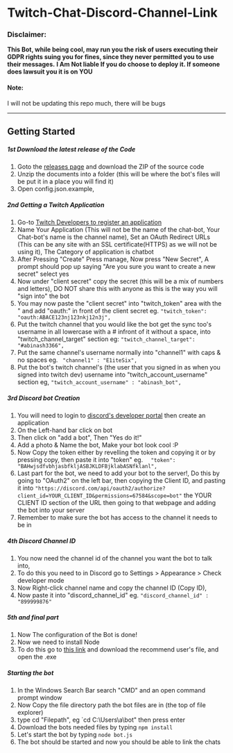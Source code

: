 # Twitch-Chat-Discord-Channel-Link
### Disclaimer:
**This Bot, while being cool, may run you the risk of users executing their GDPR rights suing you for fines, since they never permitted you to use their messages.**
**I Am Not liable If you do choose to deploy it. If someone does lawsuit you it is on YOU**
#### Note:
I will not be updating this repo much, there will be bugs

---

## Getting Started 
##### 1st Download the latest release of the Code
1. Goto the [releases page](https://github.com/Abinash3366/Twitch-Chat-Discord-Channel-Link/releases) and download the ZIP of the source code
2. Unzip the documents into a folder (this will be where the bot's files will be put it in a place you will find it)
3. Open config.json.example, 
##### 2nd Getting a Twitch Application 
1. Go-to [Twitch Developers to register an application](https://dev.twitch.tv/console/apps/create)
2. Name Your Application (This will not be the name of the chat-bot, Your Chat-bot's name is the channel name), Set an OAuth Redirect URLs (This can be any site with an SSL certificate(HTTPS) as we will not be using it), The Category of application is chatbot
3. After Pressing "Create" Press manage, Now press "New Secret", A prompt should pop up saying "Are you sure you want to create a new secret" select yes
4. Now under "client secret" copy the secret (this will be a mix of numbers and letters), DO NOT share this with anyone as this is the way you will "sign into" the bot 
5. You may now paste the "client secret" into "twitch_token" area with the " and add "oauth:" in front of the client secret eg. `"twitch_token": "oauth:ABACE123nj123nkj12n3j",`
6. Put the twitch channel that you would like the bot get the sync too's username in all lowercase with a # infront of it without a space, into "twitch_channel_target" section eg: `"twitch_channel_target": "#abinash3366",`
7. Put the same channel's username normally into "channel1" with caps & no spaces eg. `  "channel1" : "E1iteSix", `
8. Put the bot's twitch channel's (the user that you signed in as when you signed into twitch dev) username into "twitch_account_username" section eg, `"twitch_account_username" : "abinash_bot",`
##### 3rd Discord bot Creation
1. You will need to login to [discord's developer portal](https://discord.com/developers/applications) then create an application
2. On the Left-hand bar click on bot
3. Then click on "add a bot", Then "Yes do it!"
4. Add a photo & Name the bot, Make your bot look cool :P
5. Now Copy the token either by revelling the token and copying it or by pressing copy, then paste it into "token" eg. `  "token": "BAHwjsdfvbhjasbfkljASBJKLDFBjklabASNfklanl",`
6. Last part for the bot, we need to add your bot to the server!, Do this by going to "OAuth2" on the left bar, then copying the Client ID, and pasting it into `"https://discord.com/api/oauth2/authorize?client_id=YOUR_CLIENT_ID&permissions=67584&scope=bot"` the YOUR CLIENT ID section of the URL then going to that webpage and adding the bot into your server
7. Remember to make sure the bot has access to the channel it needs to be in
##### 4th Discord Channel ID
1. You now need the channel id of the channel you want the bot to talk into, 
2. To do this you need to in Discord go to Settings > Appearance > Check developer mode
3. Now Right-click channel name and copy the channel ID (Copy ID), 
4. Now paste it into "discord_channel_id" eg. `"discord_channel_id" : "899999876" ` 
##### 5th and final part 
1. Now The configuration of the Bot is done! 
2. Now we need to install Node 
3. To do this go to [this link](https://nodejs.org/en/) and download the recommend user's file, and open the .exe
##### Starting the bot
1. In the Windows Search Bar search "CMD" and an open command prompt window
2. Now Copy the file directory path the bot files are in (the top of file explorer)
3. type cd "Filepath", eg `cd C:\Users\a\bot\" then press enter
4. Download the bots needed files by typing `npm install`
5. Let's start the bot by typing `node bot.js` 
6. The bot should be started and now you should be able to link the chats
